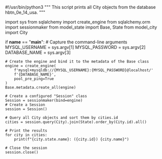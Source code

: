 #!/usr/bin/python3
"""
This script prints all City objects from the database hbtn_0e_14_usa.
"""

import sys
from sqlalchemy import create_engine
from sqlalchemy.orm import sessionmaker
from model_state import Base, State
from model_city import City

if __name__ == "__main__":
    # Capture the command-line arguments
    MYSQL_USERNAME = sys.argv[1]
    MYSQL_PASSWORD = sys.argv[2]
    DATABASE_NAME = sys.argv[3]

    # Create the engine and bind it to the metadata of the Base class
    engine = create_engine(
        f'mysql+mysqldb://{MYSQL_USERNAME}:{MYSQL_PASSWORD}@localhost/'
        f'{DATABASE_NAME}',
        pool_pre_ping=True
    )
    Base.metadata.create_all(engine)

    # Create a configured "Session" class
    Session = sessionmaker(bind=engine)
    # Create a Session
    session = Session()

    # Query all City objects and sort them by cities.id
    cities = session.query(City).join(State).order_by(City.id).all()

    # Print the results
    for city in cities:
        print(f"{city.state.name}: ({city.id}) {city.name}")

    # Close the session
    session.close()
